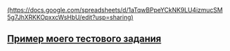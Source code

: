 
<!DOCTYPE HTML PUBLIC "-//W3C//DTD HTML 4.01 Transitional//EN" "http://www.w3.org/TR/html4/loose.dtd">
<html>
 <head>
  <meta http-equiv="Content-Type" content="Пример моих тест кейсов; charset=utf-8">
  <title>Ссылки</title>
  <base target="_blank">
 </head>
 <body>
  <p><a href="1.html">(https://docs.google.com/spreadsheets/d/1aTqwBPpeYCkNK9LU4izmucSM5g7JhXRKKOpxxcWsHbU/edit?usp=sharing)</a></p>
 </body>
</html>

[Пример моего тестового задания](https://docs.google.com/spreadsheets/d/1aTqwBPpeYCkNK9LU4izmucSM5g7JhXRKKOpxxcWsHbU/edit?usp=sharing)
--------------------------------------------------------------
